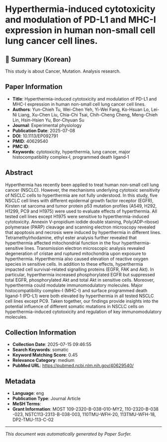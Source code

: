 # Hyperthermia-induced cytotoxicity and modulation of PD-L1 and MHC-I expression in human non-small cell lung cancer cell lines.

## 📝 Summary (Korean)
This study is about Cancer, Mutation. Analysis research.

## Paper Information
- **Title**: Hyperthermia-induced cytotoxicity and modulation of PD-L1 and MHC-I expression in human non-small cell lung cancer cell lines.
- **Authors**: Yun-Chieh Tu, Wei-Chen Yeh, Yi-Wei Fang, Ko-Hsuan Lo, Lei-Ni Liang, Xu-Chen Liu, Chia-Chi Tsai, Chih-Cheng Cheng, Meng-Chieh Lin, Hsin-Hsien Yu, Bor-Chyuan Su
- **Journal**: Experimental physiology
- **Publication Date**: 2025-07-08
- **DOI**: 10.1113/EP092791
- **PMID**: 40629540
- **PMC ID**: 
- **Keywords**: cytotoxicity, hyperthermia, lung cancer, major histocompatibility complex‐I, programmed death ligand‐1

## Abstract
Hyperthermia has recently been applied to treat human non-small cell lung cancer (NSCLC). However, the mechanisms underlying cytotoxic sensitivity of NSCLC cells to hyperthermia are not fully understood. In this study, five NSCLC cell lines with different epidermal growth factor receptor (EGFR), Kirsten rat sarcoma and tumor protein p53 mutation profiles (A549, H292, H1299, PC9 and H1975) were used to evaluate effects of hyperthermia. All tested cell lines except H1975 were sensitive to hyperthermia-induced cytotoxicity. Annexin V-propidium iodide double staining, Poly(ADP-ribose) polymerase (PARP) cleavage and scanning electron microscopy revealed that apoptosis and necrosis were induced by hyperthermia in different lines. Tetramethylrhodamine, ethyl ester analysis further revealed that hyperthermia affected mitochondrial function in the four hyperthermia-sensitive lines. Transmission electron microscopic analysis revealed degeneration of cristae and ruptured mitochondria upon exposure to hyperthermia. Hyperthermia also caused elevation of reactive oxygen species in sensitive cells. In addition to these effects, hyperthermia impacted cell survival-related signalling proteins (EGFR, FAK and Akt). In particular, hyperthermia increased phosphorylated EGFR but suppressed total EGFR, phosphorylated Akt and total Akt in sensitive cells. Moreover, hyperthermia could modulate immunomodulatory molecules. Major histocompatibility complex-I (MHC-I) and surface programmed death ligand-1 (PD-L1) were both elevated by hyperthermia in all tested NSCLC cell lines except PC9. Taken together, our findings provide insights into the potential influence of different somatic mutations in NSCLC cells on hyperthermia-induced cytotoxicity and regulation of key immunomodulatory molecules.

## Collection Information
- **Collection Date**: 2025-07-15 09:46:55
- **Search Keywords**: somatic
- **Keyword Matching Score**: 0.45
- **Relevance Category**: medium
- **PubMed URL**: https://pubmed.ncbi.nlm.nih.gov/40629540/

## Metadata
- **Language**: eng
- **Publication Type**: Journal Article
- **MeSH Terms**: 
- **Grant Information**: MOST 109-2320-B-038-010-MY2, 110-2320-B-038 -023, NSTC113-2313-B-038-003, 110TMU-WFH-20, 113TMU-WFH-18, DP2-TMU-113-C-02

---
*This document was automatically generated by Paper Surfer.*
